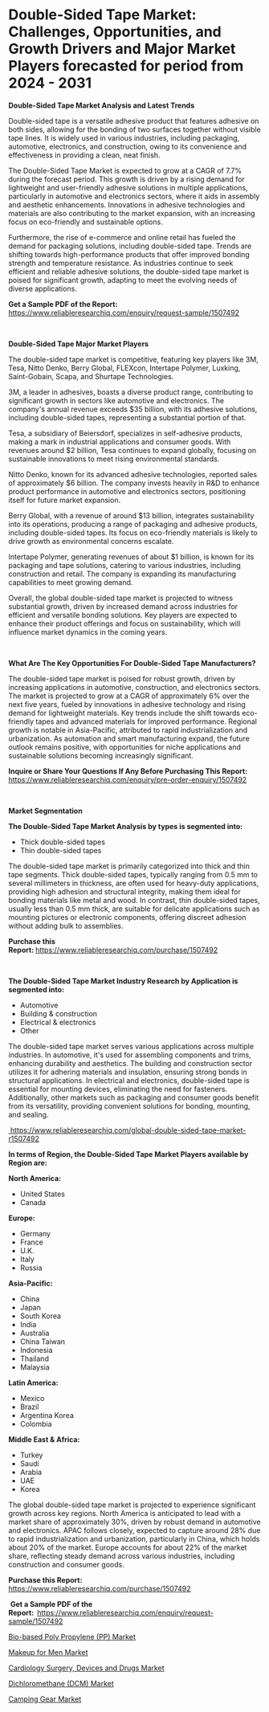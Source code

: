 <p><h1>Double-Sided Tape Market: Challenges, Opportunities, and Growth Drivers and Major Market Players forecasted for period from 2024 - 2031</h1></p><p><strong>Double-Sided Tape Market Analysis and Latest Trends</strong></p>
<p><p>Double-sided tape is a versatile adhesive product that features adhesive on both sides, allowing for the bonding of two surfaces together without visible tape lines. It is widely used in various industries, including packaging, automotive, electronics, and construction, owing to its convenience and effectiveness in providing a clean, neat finish.</p><p>The Double-Sided Tape Market is expected to grow at a CAGR of 7.7% during the forecast period. This growth is driven by a rising demand for lightweight and user-friendly adhesive solutions in multiple applications, particularly in automotive and electronics sectors, where it aids in assembly and aesthetic enhancements. Innovations in adhesive technologies and materials are also contributing to the market expansion, with an increasing focus on eco-friendly and sustainable options.</p><p>Furthermore, the rise of e-commerce and online retail has fueled the demand for packaging solutions, including double-sided tape. Trends are shifting towards high-performance products that offer improved bonding strength and temperature resistance. As industries continue to seek efficient and reliable adhesive solutions, the double-sided tape market is poised for significant growth, adapting to meet the evolving needs of diverse applications.</p></p>
<p><strong>Get a Sample PDF of the Report:&nbsp;</strong> <a href="https://www.reliableresearchiq.com/enquiry/request-sample/1507492">https://www.reliableresearchiq.com/enquiry/request-sample/1507492</a></p>
<p>&nbsp;</p>
<p><strong>Double-Sided Tape Major Market Players</strong></p>
<p><p>The double-sided tape market is competitive, featuring key players like 3M, Tesa, Nitto Denko, Berry Global, FLEXcon, Intertape Polymer, Luxking, Saint-Gobain, Scapa, and Shurtape Technologies. </p><p>3M, a leader in adhesives, boasts a diverse product range, contributing to significant growth in sectors like automotive and electronics. The company's annual revenue exceeds $35 billion, with its adhesive solutions, including double-sided tapes, representing a substantial portion of that.</p><p>Tesa, a subsidiary of Beiersdorf, specializes in self-adhesive products, making a mark in industrial applications and consumer goods. With revenues around $2 billion, Tesa continues to expand globally, focusing on sustainable innovations to meet rising environmental standards.</p><p>Nitto Denko, known for its advanced adhesive technologies, reported sales of approximately $6 billion. The company invests heavily in R&D to enhance product performance in automotive and electronics sectors, positioning itself for future market expansion.</p><p>Berry Global, with a revenue of around $13 billion, integrates sustainability into its operations, producing a range of packaging and adhesive products, including double-sided tapes. Its focus on eco-friendly materials is likely to drive growth as environmental concerns escalate.</p><p>Intertape Polymer, generating revenues of about $1 billion, is known for its packaging and tape solutions, catering to various industries, including construction and retail. The company is expanding its manufacturing capabilities to meet growing demand.</p><p>Overall, the global double-sided tape market is projected to witness substantial growth, driven by increased demand across industries for efficient and versatile bonding solutions. Key players are expected to enhance their product offerings and focus on sustainability, which will influence market dynamics in the coming years.</p></p>
<p>&nbsp;</p>
<p><strong>What Are The Key Opportunities For Double-Sided Tape Manufacturers?</strong></p>
<p><p>The double-sided tape market is poised for robust growth, driven by increasing applications in automotive, construction, and electronics sectors. The market is projected to grow at a CAGR of approximately 6% over the next five years, fueled by innovations in adhesive technology and rising demand for lightweight materials. Key trends include the shift towards eco-friendly tapes and advanced materials for improved performance. Regional growth is notable in Asia-Pacific, attributed to rapid industrialization and urbanization. As automation and smart manufacturing expand, the future outlook remains positive, with opportunities for niche applications and sustainable solutions becoming increasingly significant.</p></p>
<p><strong>Inquire or Share Your Questions If Any Before Purchasing This Report:</strong> <a href="https://www.reliableresearchiq.com/enquiry/pre-order-enquiry/1507492">https://www.reliableresearchiq.com/enquiry/pre-order-enquiry/1507492</a></p>
<p>&nbsp;</p>
<p><strong>Market Segmentation</strong></p>
<p><strong>The Double-Sided Tape Market Analysis by types is segmented into:</strong></p>
<p><ul><li>Thick double-sided tapes</li><li>Thin double-sided tapes</li></ul></p>
<p><p>The double-sided tape market is primarily categorized into thick and thin tape segments. Thick double-sided tapes, typically ranging from 0.5 mm to several millimeters in thickness, are often used for heavy-duty applications, providing high adhesion and structural integrity, making them ideal for bonding materials like metal and wood. In contrast, thin double-sided tapes, usually less than 0.5 mm thick, are suitable for delicate applications such as mounting pictures or electronic components, offering discreet adhesion without adding bulk to assemblies.</p></p>
<p><strong>Purchase this Report:&nbsp;</strong><a href="https://www.reliableresearchiq.com/purchase/1507492">https://www.reliableresearchiq.com/purchase/1507492</a></p>
<p>&nbsp;</p>
<p><strong>The Double-Sided Tape Market Industry Research by Application is segmented into:</strong></p>
<p><ul><li>Automotive</li><li>Building & construction</li><li>Electrical & electronics</li><li>Other</li></ul></p>
<p><p>The double-sided tape market serves various applications across multiple industries. In automotive, it's used for assembling components and trims, enhancing durability and aesthetics. The building and construction sector utilizes it for adhering materials and insulation, ensuring strong bonds in structural applications. In electrical and electronics, double-sided tape is essential for mounting devices, eliminating the need for fasteners. Additionally, other markets such as packaging and consumer goods benefit from its versatility, providing convenient solutions for bonding, mounting, and sealing.</p></p>
<p><a href="https://www.reliableresearchiq.com/global-double-sided-tape-market-r1507492">&nbsp;https://www.reliableresearchiq.com/global-double-sided-tape-market-r1507492</a></p>
<p><strong>In terms of Region, the Double-Sided Tape Market Players available by Region are:</strong></p>
<p>
    <p> <strong> North America: </strong>
        <ul>
            <li>United States</li>
            <li>Canada</li>
        </ul>
        </p> 
    <p> <strong> Europe: </strong>
        <ul>
            <li>Germany</li>
            <li>France</li>
            <li>U.K.</li>
            <li>Italy</li>
            <li>Russia</li>
        </ul>
        </p> 
    <p> <strong> Asia-Pacific: </strong>
        <ul>
            <li>China</li>
            <li>Japan</li>
            <li>South Korea</li>
            <li>India</li>
            <li>Australia</li>
            <li>China Taiwan</li>
            <li>Indonesia</li>
            <li>Thailand</li>
            <li>Malaysia</li>
        </ul>
        </p> 
    <p> <strong> Latin America: </strong>
        <ul>
            <li>Mexico</li>
            <li>Brazil</li>
            <li>Argentina Korea</li>
            <li>Colombia</li>
        </ul>
        </p> 
    <p> <strong> Middle East & Africa: </strong>
        <ul>
            <li>Turkey</li>
            <li>Saudi</li>
            <li>Arabia</li>
            <li>UAE</li>
            <li>Korea</li>
        </ul>
    </p>
    </p>
<p><p>The global double-sided tape market is projected to experience significant growth across key regions. North America is anticipated to lead with a market share of approximately 30%, driven by robust demand in automotive and electronics. APAC follows closely, expected to capture around 28% due to rapid industrialization and urbanization, particularly in China, which holds about 20% of the market. Europe accounts for about 22% of the market share, reflecting steady demand across various industries, including construction and consumer goods.</p></p>
<p><strong>Purchase this Report: </strong><a href="https://www.reliableresearchiq.com/purchase/1507492">https://www.reliableresearchiq.com/purchase/1507492</a></p>
<p>&nbsp;<strong>Get a Sample PDF of the Report:&nbsp;&nbsp;</strong><a href="https://www.reliableresearchiq.com/enquiry/request-sample/1507492">https://www.reliableresearchiq.com/enquiry/request-sample/1507492</a></p>
<p><strong></strong></p>
<p><p><a href="https://medium.com/@gfhr5gh/insights-into-the-bio-based-poly-propylene-pp-market-market-players-market-size-geographical-d3f951f46fe5">Bio-based Poly Propylene (PP) Market</a></p><p><a href="https://issuu.com/reportprime-2/docs/makeup-for-men-market-size-2030.ppt_bace1a7b9890c6">Makeup for Men Market</a></p><p><a href="https://github.com/RogerBennett414/Market-Research-Report-List-1/blob/main/cardiology-surgery-devices-and-drugs-market.md">Cardiology Surgery, Devices and Drugs Market</a></p><p><a href="https://medium.com/@gfhr5gh/dichloromethane-dcm-market-a-global-and-regional-analysis-focus-on-region-country-level-ac841a14f175?postPublishedType=repub">Dichloromethane (DCM) Market</a></p><p><a href="https://issuu.com/reportprime-2/docs/camping-gear-market-size-2030.pptx_5a9e41ecefb3f8">Camping Gear Market</a></p></p>